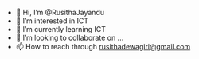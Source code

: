 - 👋 Hi, I’m @RusithaJayandu
- 👀 I’m interested in ICT
- 🌱 I’m currently learning ICT
- 💞️ I’m looking to collaborate on ...
- 📫 How to reach through rusithadewagiri@gmail.com

<!---
RusithaJayandu/RusithaJayandu is a ✨ special ✨ repository because its `README.md` (this file) appears on your GitHub profile.
You can click the Preview link to take a look at your changes.
--->
